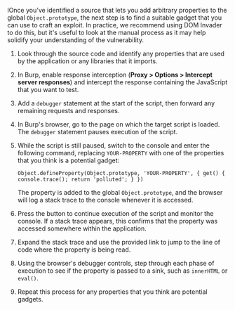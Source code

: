 lOnce you've identified a source that lets you add arbitrary properties to the global `Object.prototype`, the next step is to find a suitable gadget that you can use to craft an exploit. In practice, we recommend using DOM Invader to do this, but it's useful to look at the manual process as it may help solidify your understanding of the vulnerability.

1. Look through the source code and identify any properties that are used by the application or any libraries that it imports.
    
2. In Burp, enable response interception (**Proxy > Options > Intercept server responses**) and intercept the response containing the JavaScript that you want to test.
    
3. Add a `debugger` statement at the start of the script, then forward any remaining requests and responses.
    
4. In Burp's browser, go to the page on which the target script is loaded. The `debugger` statement pauses execution of the script.
    
5. While the script is still paused, switch to the console and enter the following command, replacing `YOUR-PROPERTY` with one of the properties that you think is a potential gadget:
    
    `Object.defineProperty(Object.prototype, 'YOUR-PROPERTY', { get() { console.trace(); return 'polluted'; } })`
    
    The property is added to the global `Object.prototype`, and the browser will log a stack trace to the console whenever it is accessed.
    
6. Press the button to continue execution of the script and monitor the console. If a stack trace appears, this confirms that the property was accessed somewhere within the application.
    
7. Expand the stack trace and use the provided link to jump to the line of code where the property is being read.
    
8. Using the browser's debugger controls, step through each phase of execution to see if the property is passed to a sink, such as `innerHTML` or `eval()`.
    
9. Repeat this process for any properties that you think are potential gadgets.